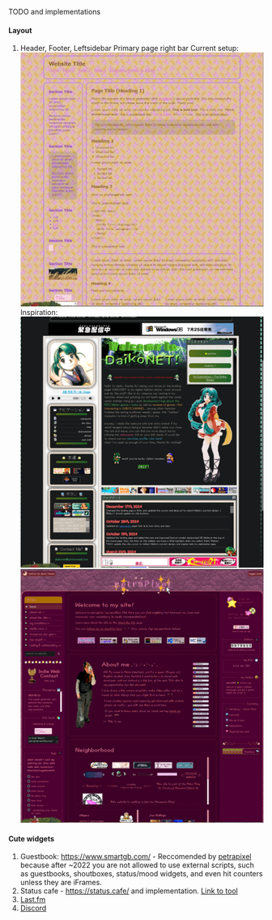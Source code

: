 TODO and implementations

#### Layout
1. Header, Footer, Leftsidebar Primary page right bar
Current setup:
![Screenshot of current display](Screenshot.png)
Inspiration:
![daikonet](daikonet.png)
![petrapixel](petrapixel.png)
#### Cute widgets
1. Guestbook: https://www.smartgb.com/ - Reccomended by [petrapixel](https://petrapixel.neocities.org/coding/neocities) because after ~2022 you are not allowed to use external scripts, such as guestbooks, shoutboxes, status/mood widgets, and even hit counters unless they are iFrames.
2. Status cafe - https://status.cafe/ and implementation. [Link to tool](https://status.cafe/current-status)
3. [Last.fm](https://github.com/biancarosa/lastfm-last-played)
4. [Discord](https://widgets.vendicated.dev/)